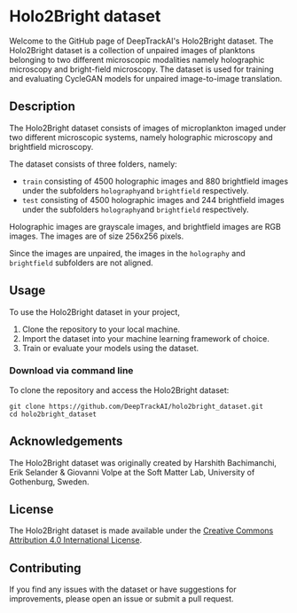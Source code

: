 # Holo2Bright dataset

Welcome to the GitHub page of DeepTrackAI's Holo2Bright dataset. The Holo2Bright dataset is a collection of unpaired images of planktons belonging to two different microscopic modalities namely holographic microscopy and bright-field microscopy. The dataset is used for training and evaluating CycleGAN models for unpaired image-to-image translation.

## Description

The Holo2Bright dataset consists of images of microplankton imaged under two different microscopic systems, namely holographic microscopy and brightfield microscopy.

The dataset consists of three folders, namely:

- `train` consisting of 4500 holographic images and 880 brightfield images under the subfolders `holography`and `brightfield` respectively.
- `test` consisting of 4500 holographic images and 244 brightfield images under the subfolders `holography`and `brightfield` respectively.

Holographic images are grayscale images, and brightfield images are RGB images. The images are of size 256x256 pixels.

Since the images are unpaired, the images in the `holography` and `brightfield` subfolders are not aligned.

## Usage

To use the Holo2Bright dataset in your project,

1. Clone the repository to your local machine.
2. Import the dataset into your machine learning framework of choice.
3. Train or evaluate your models using the dataset.

### Download via command line

To clone the repository and access the Holo2Bright dataset:

```
git clone https://github.com/DeepTrackAI/holo2bright_dataset.git
cd holo2bright_dataset
```

## Acknowledgements

The Holo2Bright dataset was originally created by Harshith Bachimanchi, Erik Selander & Giovanni Volpe at the Soft Matter Lab, University of Gothenburg, Sweden.

## License

The Holo2Bright dataset is made available under the [Creative Commons Attribution 4.0 International License](https://creativecommons.org/licenses/by/4.0/).

## Contributing

If you find any issues with the dataset or have suggestions for improvements, please open an issue or submit a pull request.

